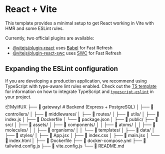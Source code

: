 # React + Vite

This template provides a minimal setup to get React working in Vite with HMR and some ESLint rules.

Currently, two official plugins are available:

- [@vitejs/plugin-react](https://github.com/vitejs/vite-plugin-react/blob/main/packages/plugin-react) uses [Babel](https://babeljs.io/) for Fast Refresh
- [@vitejs/plugin-react-swc](https://github.com/vitejs/vite-plugin-react/blob/main/packages/plugin-react-swc) uses [SWC](https://swc.rs/) for Fast Refresh

## Expanding the ESLint configuration

If you are developing a production application, we recommend using TypeScript with type-aware lint rules enabled. Check out the [TS template](https://github.com/vitejs/vite/tree/main/packages/create-vite/template-react-ts) for information on how to integrate TypeScript and [`typescript-eslint`](https://typescript-eslint.io) in your project.


📦MylifUX
├── 📁 gateway/                  # Backend (Express + PostgreSQL)
│   ├── 📁 controllers/
│   ├── 📁 middlewares/
│   ├── 📁 routes/
│   ├── 📁 utils/
│   ├── 📄 index.js
│   ├── 📄 Dockerfile
│   └── 📄 package.json
│
├── 📁 public/
├── 📁 src/
│   ├── 📁 assets/
│   ├── 📁 components/
│   │   ├── 📁 atoms/
│   │   ├── 📁 molecules/
│   │   ├── 📁 organisms/
│   │   └── 📁 templates/
│   ├── 📁 data/
│   ├── 📁 styles/
│   ├── 📄 App.jsx
│   ├── 📄 index.css
│   ├── 📄 main.jsx
│   └── 📄 index.html
│
├── 📄 Dockerfile
├── 📄 docker-compose.yml
├── 📄 tailwind.config.js
├── 📄 vite.config.js
└── 📄 README.md
